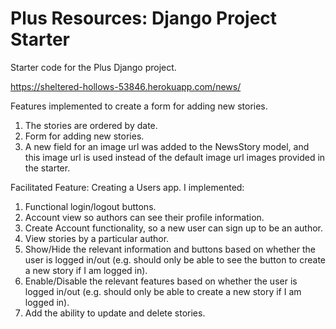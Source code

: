 # Plus Resources: Django Project Starter

Starter code for the Plus Django project.

https://sheltered-hollows-53846.herokuapp.com/news/

Features implemented to create a form for adding new stories.
1) The stories are ordered by date.
2) Form for adding new stories.
3) A new field for an image url was added to the NewsStory model, and this image url is used instead of the default image url images provided in the starter.

Facilitated Feature: Creating a Users app.
I implemented:
1) Functional login/logout buttons.
2) Account view so authors can see their profile information.
3) Create Account functionality, so a new user can sign up to be an author.
4) View stories by a particular author.
5) Show/Hide the relevant information and buttons based on whether the user is logged in/out (e.g.
should only be able to see the button to create a new story if I am logged in).
6) Enable/Disable the relevant features based on whether the user is logged in/out (e.g. should only be
able to create a new story if I am logged in).
7) Add the ability to update and delete stories.